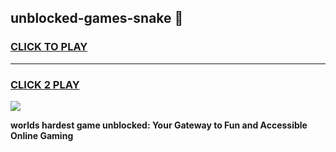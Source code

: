 
## unblocked-games-snake 👋
<h3>
<a href="https://premium.freeplayer.one?title=unblocked-games-snake&ref=14F">CLICK TO PLAY</a></h3>
<hr>

<h3>
<a href="https://premium.freeplayer.one?title=unblocked-games-snake&ref=14F">CLICK 2 PLAY</a>
  
</h3>

<a href="https://premium.freeplayer.one?title=unblocked-games-snake&ref=12F/"><img src="https://clearcache.store/games.png"></a>


**worlds hardest game unblocked: Your Gateway to Fun and Accessible Online Gaming**
